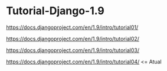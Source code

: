 # Tutorial-Django-1.9

https://docs.djangoproject.com/en/1.9/intro/tutorial01/

https://docs.djangoproject.com/en/1.9/intro/tutorial02/

https://docs.djangoproject.com/en/1.9/intro/tutorial03/ 

https://docs.djangoproject.com/en/1.9/intro/tutorial04/ <= Atual
